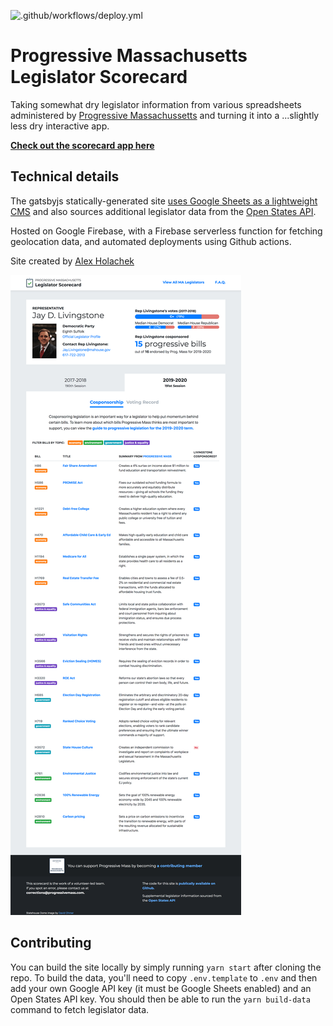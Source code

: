 ![.github/workflows/deploy.yml](https://github.com/ProgressiveMass/legislator-scorecard/workflows/.github/workflows/deploy.yml/badge.svg?branch=master)

# Progressive Massachusetts Legislator Scorecard

Taking somewhat dry legislator information from various spreadsheets administered by [Progressive Massachussetts](https://www.progressivemass.com/) and turning it into a ...slightly less dry interactive app.

[**Check out the scorecard app here**](http://scorecard.progressivemass.com)

## Technical details

The gatsbyjs statically-generated site [uses Google Sheets as a lightweight CMS](https://docs.google.com/spreadsheets/d/17SfLTsqLaoBG8WE5vKHmBY_J6Iz1IFKThm_wAqsHZdg) and also sources additional legislator data from the [Open States API](https://docs.openstates.org/en/latest/api/v2/).

Hosted on Google Firebase, with a Firebase serverless function for fetching geolocation data, and automated deployments using Github actions.

Site created by [Alex Holachek](https://github.com/aholachek)

![screenshot of the scorecard](./screenshot.png)

## Contributing

You can build the site locally by simply running `yarn start` after cloning the repo. To build the data, you'll need to copy `.env.template` to `.env` and then add your own Google API key (it must be Google Sheets enabled) and an Open States API key. You should then be able to run the `yarn build-data` command to fetch legislator data.
